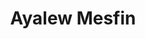 ---
title: "Ayalew Mesfin"
summary: "None"
image: "ayalew-mesfin.jpg"
apple_music_artist_url: "https://music.apple.com/gb/artist/ayalew-mesfin/79358941"
wikipedia_url: "none"
---